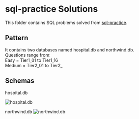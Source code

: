 # sql-practice Solutions

This folder contains SQL problems solved from [sql-practice](https://www.sql-practice.com/).

## Pattern

It contains two databases named hospital.db and northwind.db.  
Questions range from:  
Easy = Tier1_01 to Tier1_16  
Medium = Tier2_01 to Tier2_

## Schemas

hospital.db

![hospital.db](https://github.com/user-attachments/assets/32a5b07f-5ea7-46bb-869c-18d62e39e28d)

northwind.db
![northwind.db](https://github.com/user-attachments/assets/f802ab05-0b91-48d4-b49b-ab300fc4b191)
